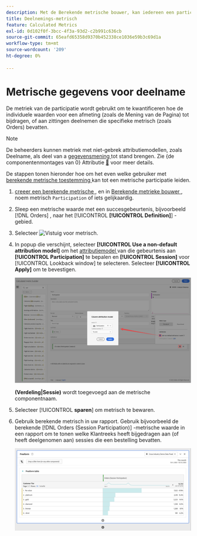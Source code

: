 ```yaml
---
description: Met de Berekende metrische bouwer, kan iedereen een participatie metrisch tot stand brengen.
title: Deelnemings-metrisch
feature: Calculated Metrics
exl-id: 0d102f0f-3bcc-4f3a-93d2-c2b991c636cb
source-git-commit: 65eafd65358d9370b452338ce1036e59b3c69d1a
workflow-type: tm+mt
source-wordcount: '209'
ht-degree: 0%

---
```


# Metrische gegevens voor deelname

De metriek van de participatie wordt gebruikt om te kwantificeren hoe de individuele waarden voor een afmeting (zoals de Mening van de Pagina) tot bijdragen, of aan zittingen deelnemen die specifieke metrisch (zoals Orders) bevatten.

>[!NOTE]
>
>De beheerders kunnen metriek met niet-gebrek attributiemodellen, zoals Deelname, als deel van a [ gegevensmening ](https://experienceleague.adobe.com/nl/docs/analytics-platform/using/cja-dataviews/data-views) tot stand brengen. Zie {de componentenmontages van 0} Attributie [&#128279;](../../../data-views/component-settings/attribution.md) voor meer details.

De stappen tonen hieronder hoe om het even welke gebruiker met [ berekende metrische toestemming ](/help/technotes//access-control.md#user-level-access) kan tot een metrische participatie leiden.

1. [ creeer een berekende metrische ](cm-workflow.md), en in [ Berekende metrieke bouwer ](cm-build-metrics.md), noem metrisch `Participation` of iets gelijkaardig.
1. Sleep een metrische waarde met een succesgebeurtenis, bijvoorbeeld [!DNL Orders] , naar het [!UICONTROL **[!UICONTROL Definition]**] -gebied.
1. Selecteer ![ Vistuig ](https://spectrum.adobe.com/static/icons/workflow_18/Smock_Settings_18_N.svg) voor metrisch.
1. In popup die verschijnt, selecteer **[!UICONTROL Use a non-default attribution model]** om het [ attributiemodel ](/help/components/calc-metrics/cm-workflow/m-metric-type-alloc.md) van die gebeurtenis aan **[!UICONTROL Participation]** te bepalen en **[!UICONTROL Session]** voor [!UICONTROL Lookback window] te selecteren. Selecteer **[!UICONTROL Apply]** om te bevestigen.


   ![ popup die van de de attributie van de Kolom als model en Zitting wordt geselecteerd voor venster van de Lookback.](assets/participation-setup.png)

   **(Verdeling|Sessie)** wordt toegevoegd aan de metrische componentnaam.



1. Selecteer [!UICONTROL **sparen**] om metrisch te bewaren.
1. Gebruik berekende metrisch in uw rapport. Gebruik bijvoorbeeld de berekende [!DNL Orders (Session Participation)] -metrische waarde in een rapport om te tonen welke Klantreeks heeft bijgedragen aan (of heeft deelgenomen aan) sessies die een bestelling bevatten.

   ![ Vrije lijst die de Rij en de Orden van de Klant toont.](assets/participation-pages-customer-tier.png)
